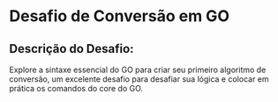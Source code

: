 # Desafio de Conversão em GO

## Descrição do Desafio:

Explore a sintaxe essencial do GO para criar seu primeiro algoritmo de conversão, um excelente desafio para desafiar sua lógica e colocar em prática os comandos do core do GO.
